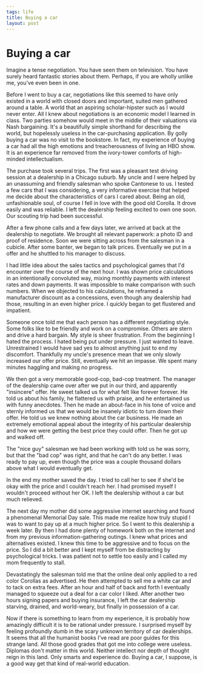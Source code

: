 ```yaml
--- 
tags: life
title: Buying a car
layout: post
---
```


# Buying a car

Imagine a tense negotiation. You have seen them on television. You have surely heard fantastic stories about them. Perhaps, if you are wholly unlike me, you've even been in one. 

Before I went to buy a car, negotiations like this seemed to have only existed in a world with closed doors and important, suited men gathered around a table. A world that an aspiring scholar-hipster such as I would never enter. All I knew about negotiations is an economic model I learned in class. Two parties somehow would meet in the middle of their valuations via Nash bargaining. It's a beautifully simple shorthand for describing the world, but hopelessly useless in the car-purchasing application. By golly buying a car was no visit to the bookstore. In fact, my experience of buying a car had all the high emotions and treacherousness of living an HBO show. It is an experience far removed from the ivory-tower comforts of high-minded intellectualism. 

The purchase took several trips. The first was a pleasant test driving session at a dealership in a Chicago suburb. My uncle and I were helped by an unassuming and friendly salesman who spoke Cantonese to us. I tested a few cars that I was considering, a very informative exercise that helped me decide about the characteristics of cars I cared about. Being an old, unfashionable soul, of course I fell in love with the good old Corolla. It drove easily and was reliable. I left the dealership feeling excited to own one soon. Our scouting trip had been successful. 

After a few phone calls and a few days later, we arrived at back at the dealership to negotiate. We brought all relevant paperwork: a photo ID and proof of residence. Soon we were sitting across from the salesman in a cubicle. After some banter, we began to talk prices. Eventually we put in a offer and he shuttled to his manager to discuss. 

I had little idea about the sales tactics and psychological games that I'd encounter over the course of the next hour. I was shown price calculations in an intentionally convoluted way, mixing monthly payments with interest rates and down payments. It was impossible to make comparison with such numbers. When we objected to his calculations, he reframed a manufacturer discount as a concessions, even though any dealership had those, resulting in an even higher price. I quickly began to get flustered and impatient. 

Someone once told me that each person has a different negotiating style. Some folks like to be friendly and work on a compromise. Others are stern and drive a hard bargain. My style is sheer frustration. From the beginning I hated the process. I hated being put under pressure. I just wanted to leave. Unrestrained I would have sad yes to almost anything just to end my discomfort. Thankfully my uncle's presence mean that we only slowly increased our offer price. Still, eventually we hit an impasse. We spent many minutes haggling and making no progress. 

We then got a very memorable good-cop, bad-cop treatment. The manager of the dealership came over after we put in our third, and apparently "insincere" offer. He sweet talked us for what felt like forever forever. He told us about his family, he flattered us with praise, and he entertained us with funny anecdotes. Then he made an about-face in his tone of voice and sternly informed us that we would be insanely idiotic to turn down their offer. He told us we knew nothing about the car business. He made an extremely emotional appeal about the integrity of his particular dealership and how we were getting the best price they could offer. Then he got up and walked off. 

The "nice guy" salesman we had been working with told us he was sorry, but that the "bad cop" was right, and that he can't do any better. I was ready to pay up, even though the price was a couple thousand dollars above what I would eventually get. 

In the end my mother saved the day. I tried to call her to see if she'd be okay with the price and I couldn't reach her. I had promised myself I wouldn't proceed without her OK. I left the dealership without a car but much relieved. 

The next day my mother did some aggressive internet searching and found a phenomenal Memorial Day sale. This made me realize how truly stupid I was to want to pay up at a much higher price. So I went to this dealership a week later. By then I had done plenty of homework both on the internet and from my previous information-gathering outings. I knew what prices and alternatives existed. I knew this time to be aggressive and to focus on the price. So I did a bit better and I kept myself from be distracting by psychological tricks. I was patient not to settle too easily and I called my mom frequently to stall. 

Devastatingly the salesman told me that the online deal only applied to a red color Corollas as advertised. He then attempted to sell me a white car and to tack on extra fees. After an hour and half of back and forth I eventually managed to squeeze out a deal for a car color I liked. After another two hours signing papers and buying insurance, I left the car dealership starving, drained, and world-weary, but finally in possession of a car. 

Now if there is something to learn from my experience, it is probably how amazingly difficult it is to be rational under pressure. I surprised myself by feeling profoundly dumb in the scary unknown territory of car dealerships. It seems that all the humanist books I've read are poor guides for this strange land. All those good grades that got me into college were useless. Diplomas don't matter in this world. Neither intellect nor depth of thought reign in this land. Only smarts and experience do. Buying a car, I suppose, is a good way get that kind of real-world education. 
